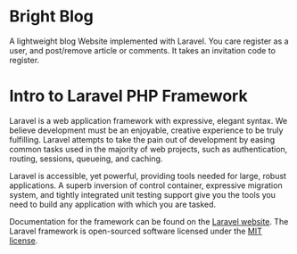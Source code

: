 # Bright Blog
A lightweight blog Website implemented with Laravel. 
You care register as a user, and post/remove article or comments.
It takes an invitation code to register.


# Intro to Laravel PHP Framework
Laravel is a web application framework with expressive, elegant syntax. We believe development must be an enjoyable, creative experience to be truly fulfilling. Laravel attempts to take the pain out of development by easing common tasks used in the majority of web projects, such as authentication, routing, sessions, queueing, and caching.

Laravel is accessible, yet powerful, providing tools needed for large, robust applications. A superb inversion of control container, expressive migration system, and tightly integrated unit testing support give you the tools you need to build any application with which you are tasked.

Documentation for the framework can be found on the [Laravel website](http://laravel.com/docs).
The Laravel framework is open-sourced software licensed under the [MIT license](http://opensource.org/licenses/MIT).
